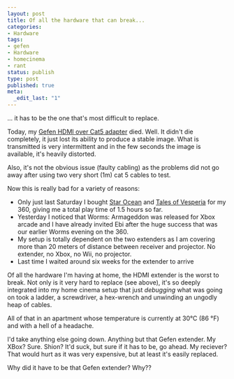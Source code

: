 ```yaml
---
layout: post
title: Of all the hardware that can break...
categories:
- Hardware
tags:
- gefen
- Hardware
- homecinema
- rant
status: publish
type: post
published: true
meta:
  _edit_last: "1"
---
```

... it has to be the one that's most difficult to replace.

Today, my <a href="http://www.gnegg.ch/2006/09/upgrading-the-home-entertainment-system/">Gefen HDMI over Cat5 adapter</a> died. Well. It didn't die completely, it just lost its ability to produce a stable image. What is transmitted is very intermittent and in the few seconds the image is available, it's heavily distorted.

Also, it's not the obvious issue (faulty cabling) as the problems did not go away after using two very short (1m) cat 5 cables to test.

Now this is really bad for a variety of reasons:
<ul>
	<li>Only just last Saturday I bought <a href="http://en.wikipedia.org/wiki/Star_Ocean:_The_Last_Hope">Star Ocean</a> and <a href="http://en.wikipedia.org/wiki/Tales_of_Vesperia">Tales of Vesperia</a> for my 360, giving me a total play time of 1.5 hours so far.</li>
	<li>Yesterday I noticed that Worms: Armageddon was released for Xbox arcade and I have already invited Ebi after the huge success that was our earlier Worms evening on the 360.</li>
	<li>My setup is totally dependent on the two extenders as I am covering more than 20 meters of distance between receiver and projector. No extender, no Xbox, no Wii, no projector.</li>
	<li>Last time I waited around six weeks for the extender to arrive</li>
</ul>
Of all the hardware I'm having at home, the HDMI extender is the worst to break. Not only is it very hard to replace (see above), it's so deeply integrated into my home cinema setup that just <em>debugging</em> what was going on took a ladder, a screwdriver, a hex-wrench and unwinding an ungodly heap of cables.

All of that in an apartment whose temperature is currently at 30°C (86 °F) and with a hell of a headache.

I'd take anything else going down. Anything but that Gefen extender. My XBox? Sure. Shion? It'd suck, but sure if it has to be, go ahead. My reciever? That would hurt as it was very expensive, but at least it's easily replaced.

Why did it have to be that Gefen extender? Why??
